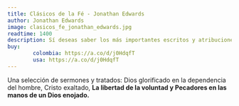 ```yaml
---
title: Clásicos de la Fé - Jonathan Edwards
author: Jonathan Edwards
image: clasicos_fe_jonathan_edwards.jpg
readtime: 1400
description: Sí deseas saber los más importantes escritos y atribuciones de Jonathan Edwards; este libro es para TI.
buy:
        colombia: https://a.co/d/j0HdqfT
        usa: https://a.co/d/j0HdqfT
---
```


Una selección de sermones y tratados: Dios glorificado en la dependencia del hombre, Cristo exaltado, **La libertad de la voluntad y Pecadores en las manos de un Dios enojado.**
